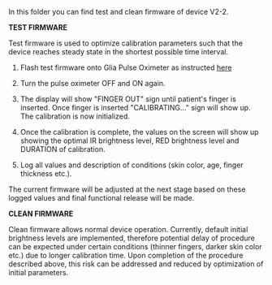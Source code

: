 In this folder you can find test and clean firmware of device V2-2.

**TEST FIRMWARE**

Test firmware is used to optimize calibration parameters such that the device reaches steady state in the shortest possible time interval. 
  
  1. Flash test firmware onto Glia Pulse Oximeter as instructed [here](https://github.com/IRNAS/pulseox-testing/blob/master/01_firmware_flashing_instructions.md)
  
  2. Turn the pulse oximeter OFF and ON again.
  
  3. The display will show "FINGER OUT" sign until patient's finger is inserted. Once finger is inserted "CALIBRATING..." sign will show up. The calibration is now initialized.
  
  3. Once the calibration is complete, the values on the screen will show up showing the optimal IR brightness level, RED brightness level and DURATION of calibration. 
  
  4. Log all values and description of conditions (skin color, age, finger thickness etc.).
  
  The current firmware will be adjusted at the next stage based on these logged values and final functional release will be made.
  
 **CLEAN FIRMWARE**
 
 Clean firmware allows normal device operation. Currently, default initial brightness levels are implemented, therefore potential delay of procedure can be expected under certain conditions (thinner fingers, darker skin color etc.) due to longer calibration time. Upon completion of the procedure described above, this risk can be addressed and reduced by optimization of initial parameters.
  
